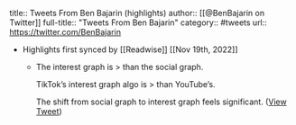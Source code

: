 title:: Tweets From Ben Bajarin (highlights)
author:: [[@BenBajarin on Twitter]]
full-title:: "Tweets From Ben Bajarin"
category:: #tweets
url:: https://twitter.com/BenBajarin

- Highlights first synced by [[Readwise]] [[Nov 19th, 2022]]
	- The interest graph is > than the social graph.
	  
	  TikTok’s interest graph algo is > than YouTube’s.
	  
	  The shift from social graph to interest graph feels significant. ([View Tweet](https://twitter.com/BenBajarin/status/1545109474058219520))